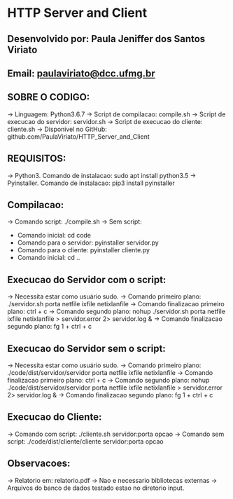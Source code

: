 # HTTP Server and Client

## Desenvolvido por: Paula Jeniffer dos Santos Viriato
## Email: paulaviriato@dcc.ufmg.br

## SOBRE O CODIGO:
-> Linguagem: Python3.6.7
-> Script de compilacao: compile.sh
-> Script de execucao do servidor: servidor.sh
-> Script de execucao do cliente: cliente.sh
-> Disponivel no GitHub: github.com/PaulaViriato/HTTP_Server_and_Client

## REQUISITOS:
-> Python3. Comando de instalacao: sudo apt install python3.5
-> Pyinstaller. Comando de instalacao: pip3 install pyinstaller

## Compilacao:
-> Comando script: ./compile.sh
-> Sem script:
   - Comando inicial: cd code
   - Comando para o servidor: pyinstaller servidor.py
   - Comando para o cliente: pyinstaller cliente.py
   - Comando inicial: cd ..

## Execucao do Servidor com o script:
-> Necessita estar como usuário sudo.
-> Comando primeiro plano: ./servidor.sh porta netfile ixfile netixlanfile
-> Comando finalizacao primeiro plano: ctrl + c
-> Comando segundo plano: nohup ./servidor.sh porta netfile ixfile netixlanfile > servidor.error 2> servidor.log &
-> Comando finalizacao segundo plano: fg 1 + ctrl + c

## Execucao do Servidor sem o script:
-> Necessita estar como usuário sudo.
-> Comando primeiro plano: ./code/dist/servidor/servidor porta netfile ixfile netixlanfile
-> Comando finalizacao primeiro plano: ctrl + c
-> Comando segundo plano: nohup ./code/dist/servidor/servidor porta netfile ixfile netixlanfile > servidor.error 2> servidor.log &
-> Comando finalizacao segundo plano: fg 1 + ctrl + c

## Execucao do Cliente:
-> Comando com script: ./cliente.sh servidor:porta opcao
-> Comando sem script: ./code/dist/cliente/cliente servidor:porta opcao

## Observacoes:
-> Relatorio em: relatorio.pdf
-> Nao e necessario bibliotecas externas
-> Arquivos do banco de dados testado estao no diretorio input.
